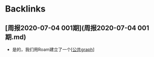 
# Backlinks
## [周报2020-07-04 001期](周报2020-07-04 001期.md)
- 是的，我们用Roam建立了一个[[公共graph]([公共graph.md)]


